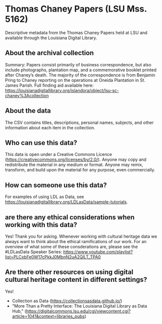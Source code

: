 # Thomas Chaney Papers (LSU Mss. 5162)
Descriptive metadata from the Thomas Chaney Papers held at LSU and available through the Louisiana Digital Library.

## About the archival collection
Summary: Papers consist primarily of business correspondence, but also include photographs, plantation map, and a commemorative booklet printed after Chaney’s death. The majority of the correspondence is from Benjamin Pring to Chaney reporting on the operations at Oneida Plantation in St. James Parish. Full finding aid available here: https://louisianadigitallibrary.org/islandora/object/lsu-sc-chaney%3Acollection

## About the data 
The CSV contains titles, descriptions, personal names, subjects, and other information about each item in the collection. 

## Who can use this data? 
This data is open under a Creative Commons Licence (https://creativecommons.org/licenses/by/2.0/). Anyone may copy and redistribute the material in any medium or format. Anyone may remix, transform, and build upon the material for any purpose, even commercially.

## How can someone use this data?
For examples of using LDL as Data, see https://louisianadigitallibrary.org/LDLasData/sample-tutorials.

## are there any ethical considerations when working with this data?
Yes! Thank you for asking. Whenever working with cultural heritage data we always want to think about the ethical ramifications of our work. For an overview of what some of these consderations are, please see the #LDLasData Speaker Series: https://www.youtube.com/playlist?list=PLCxbFe0W17cPkkJ0MbnN2uA2QlLT_TPA0

## Are there other resources on using digital cultural heritage content in different settings?
Yes!  
- Collection as Data (https://collectionsasdata.github.io/) 
- "More Than a Pretty Interface: The Louisiana Digital Library as Data Hub," (https://digitalcommons.lsu.edu/cgi/viewcontent.cgi?article=1041&context=libraries_pubs) 


